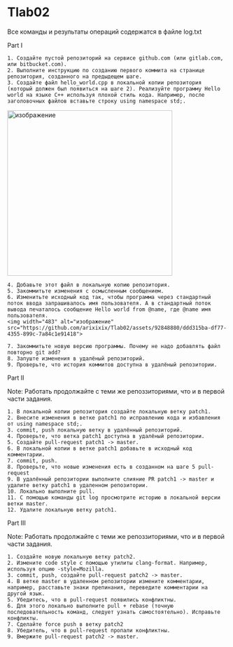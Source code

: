 # Tlab02
Все команды и результаты операций содержатся в файле log.txt

Part I

    1. Создайте пустой репозиторий на сервисе github.com (или gitlab.com, или bitbucket.com).
    2. Выполните инструкцию по созданию первого коммита на странице репозитория, созданного на предыдещем шаге.
    3. Создайте файл hello_world.cpp в локальной копии репозитория (который должен был появиться на шаге 2). Реализуйте программу Hello world на языке C++ используя плохой стиль кода. Например, после заголовочных файлов вставьте строку using namespace std;.
   <img width="377" alt="изображение" src="https://github.com/arixixix/Tlab02/assets/92848880/bf0bedb8-1449-464b-af75-8d0ca5118b00">
    
    4. Добавьте этот файл в локальную копию репозитория.
    5. Закоммитьте изменения с осмысленным сообщением.
    6. Изменитьте исходный код так, чтобы программа через стандартный поток ввода запрашивалось имя пользователя. А в стандартный поток вывода печаталось сообщение Hello world from @name, где @name имя пользователя.
    <img width="483" alt="изображение" src="https://github.com/arixixix/Tlab02/assets/92848880/ddd315ba-df77-4355-899c-7a84c1e91418">

    7. Закоммитьте новую версию программы. Почему не надо добавлять файл повторно git add?
    8. Запуште изменения в удалёный репозиторий.
    9. Проверьте, что история коммитов доступна в удалёный репозитории.

Part II

Note: Работать продолжайте с теми же репоззиториями, что и в первой части задания.

    1. В локальной копии репозитория создайте локальную ветку patch1.
    2. Внесите изменения в ветке patch1 по исправлению кода и избавления от using namespace std;.
    3. commit, push локальную ветку в удалённый репозиторий.
    4. Проверьте, что ветка patch1 доступна в удалёный репозитории.
    5. Создайте pull-request patch1 -> master.
    6. В локальной копии в ветке patch1 добавьте в исходный код комментарии.
    7. commit, push.
    8. Проверьте, что новые изменения есть в созданном на шаге 5 pull-request
    9. В удалённый репозитории выполните слияние PR patch1 -> master и удалите ветку patch1 в удаленном репозитории.
    10. Локально выполните pull.
    11. С помощью команды git log просмотрите историю в локальной версии ветки master.
    12. Удалите локальную ветку patch1.

Part III

Note: Работать продолжайте с теми же репоззиториями, что и в первой части задания.

    1. Создайте новую локальную ветку patch2.
    2. Измените code style с помощью утилиты clang-format. Например, используя опцию -style=Mozilla.
    3. commit, push, создайте pull-request patch2 -> master.
    4. В ветке master в удаленном репозитории измените комментарии, например, расставьте знаки препинания, переведите комментарии на другой язык.
    5. Убедитесь, что в pull-request появились конфликтны.
    6. Для этого локально выполните pull + rebase (точную последовательность команд, следует узнать самостоятельно). Исправьте конфликты.
    7. Сделайте force push в ветку patch2
    8. Убедитель, что в pull-request пропали конфликтны.
    9. Вмержите pull-request patch2 -> master.
